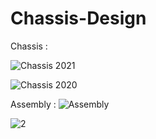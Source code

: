 # Chassis-Design

Chassis :

![Chassis 2021](https://user-images.githubusercontent.com/66547099/161317353-d95d3214-9463-4990-bc54-c0b441b65256.png)

![Chassis 2020](https://user-images.githubusercontent.com/66547099/161317550-4a619b6f-60f0-446d-ae64-06c9508f05a9.png)



Assembly :
![Assembly](https://user-images.githubusercontent.com/66547099/161316800-ac7a3307-6caf-4994-ae14-b8ab752a89c3.png)


![2](https://user-images.githubusercontent.com/66547099/161317171-67d48e02-7d18-4e81-866f-7703e2ffb150.png)
